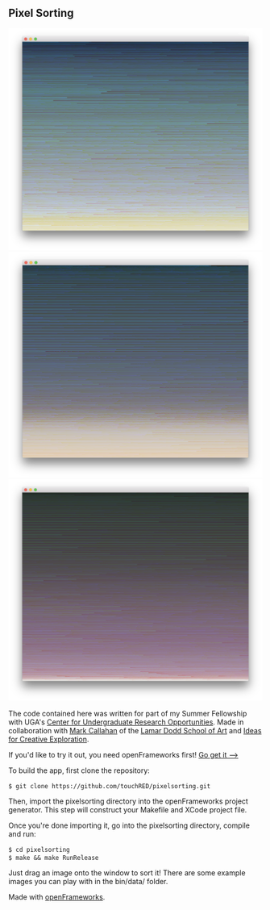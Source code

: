 Pixel Sorting
---

![Example 1](ex1.png)
![Example 2](ex2.png)
![Example 3](ex3.png)

The code contained here was written for part of my Summer Fellowship with UGA's [Center for Undergraduate Research Opportunities](https://curo.uga.edu/). Made in collaboration with [Mark Callahan](http://mazamedia.com/) of the [Lamar Dodd School of Art](https://art.uga.edu/) and [Ideas for Creative Exploration](http://ideasforcreativeexploration.com/).

If you'd like to try it out, you need openFrameworks first! [Go get it -->](http://openframeworks.cc/)

To build the app, first clone the repository:

    $ git clone https://github.com/touchRED/pixelsorting.git

Then, import the pixelsorting directory into the openFrameworks project generator. This step will construct your Makefile and XCode project file.

Once you're done importing it, go into the pixelsorting directory, compile and run:

    $ cd pixelsorting
    $ make && make RunRelease

Just drag an image onto the window to sort it! There are some example images you can play with in the bin/data/ folder.

Made with [openFrameworks](http://openframeworks.cc/).
